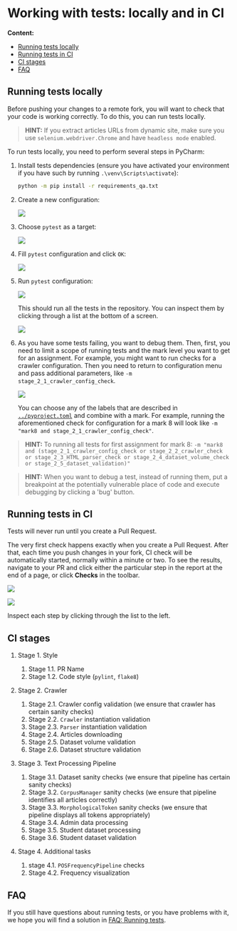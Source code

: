 # Working with tests: locally and in CI

**Content:**
   * [Running tests locally](#tests-locally)
   * [Running tests in CI](#tests-in-ci)
   * [CI stages](#ci-stages)
   * [FAQ](#faq)

## <a name="tests-locally"></a>Running tests locally

Before pushing your changes to a remote fork, you will want to check that your code is working correctly. 
To do this, you can run tests locally.

> **HINT:** If you extract articles URLs from dynamic site, 
> make sure you use `selenium.webdriver.Chrome` and have `headless mode` enabled.

To run tests locally, you need to perform several steps in PyCharm:

1. Install tests dependencies (ensure you have activated your environment if you have such by running
   `.\venv\Scripts\activate`):
   ```bash
   python -m pip install -r requirements_qa.txt
   ```

2. Create a new configuration:


   ![](../images/tests/pycharm_create_configuration.png)

3. Choose `pytest` as a target:


   ![](../images/tests/pycharm_choose_pytest_template.png)

4. Fill `pytest` configuration and click `OK`:


   ![](../images/tests/pycharm_fill_pytest_configuration.png)

5. Run `pytest` configuration:


   ![](../images/tests/pycharm_run_pytest.png)
   
   This should run all the tests in the repository. You can inspect them by clicking through a list
   at the bottom of a screen.

   ![](../images/tests/pycharm_tests_report.png)

6. As you have some tests failing, you want to debug them. Then, first, you need to limit
   a scope of running tests and the mark level you want to get for an assignment. For example,
   you might want to run checks for a crawler configuration. Then you need to return 
   to configuration menu and pass additional parameters, like `-m stage_2_1_crawler_config_check`.
   

   ![](../images/tests/pycharm_control_tests_scope.png)
   
   You can choose any of the labels that are described in [`../pyproject.toml`](../../pyproject.toml)
   and combine with a mark. For example, running the aforementioned check for configuration for a
   mark 8 will look like `-m "mark8 and stage_2_1_crawler_config_check"`. 

> **HINT:** To running all tests for first assignment for mark 8: 
> `-m "mark8 and (stage_2_1_crawler_config_check or stage_2_2_crawler_check or stage_2_3_HTML_parser_check or stage_2_4_dataset_volume_check or stage_2_5_dataset_validation)"`

> **HINT:** When you want to debug a test, instead of running them, put a breakpoint at the potentially vulnerable
> place of code and execute debugging by clicking a 'bug' button.


## <a name="tests-in-ci"></a>Running tests in CI

Tests will never run until you create a Pull Request.   

The very first check happens 
exactly when you create a Pull Request. After that, each time you push changes in your fork,
CI check will be automatically started, normally within a minute or two. To see the results,
navigate to your PR and click either the particular step in the report at the end of a page,
or click **Checks** in the toolbar. 

![](../images/tests/ci_report.png)

![](../images/tests/ci_tab.png)

Inspect each step by clicking through the list to the left.

## <a name="ci-stages"></a>CI stages

1. Stage 1. Style
   1. Stage 1.1. PR Name
   1. Stage 1.2. Code style (`pylint`, `flake8`)
   
1. Stage 2. Crawler
   1. Stage 2.1. Crawler config validation (we ensure that crawler has certain sanity checks)
   1. Stage 2.2. `Crawler` instantiation validation
   1. Stage 2.3. `Parser` instantiation validation
   1. Stage 2.4. Articles downloading
   1. Stage 2.5. Dataset volume validation
   1. Stage 2.6. Dataset structure validation
   
1. Stage 3. Text Processing Pipeline
   1. Stage 3.1. Dataset sanity checks (we ensure that pipeline has certain sanity checks)
   1. Stage 3.2. `CorpusManager` sanity checks (we ensure that pipeline identifies all articles correctly)
   1. Stage 3.3. `MorphologicalToken` sanity checks (we ensure that pipeline displays all tokens appropriately)
   1. Stage 3.4. Admin data processing
   1. Stage 3.5. Student dataset processing
   1. Stage 3.6. Student dataset validation
   
1. Stage 4. Additional tasks
   1. stage 4.1. `POSFrequencyPipeline` checks
   1. Stage 4.2. Frequency visualization

## <a name="faq"></a>FAQ

If you still have questions about running tests, or you have problems with it,
we hope you will find a solution in [FAQ: Running tests](faq.md#faq-tests).
